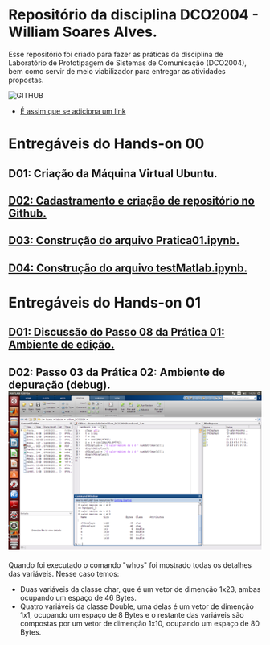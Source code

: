 # Repositório da disciplina DCO2004 - William Soares Alves.
Esse repositório foi criado para fazer as práticas da disciplina de Laboratório de Prototipagem de Sistemas de Comunicação (DCO2004), bem como servir de meio viabilizador para entregar as atividades propostas. 

![GITHUB](https://kanbanize.com/blog/wp-content/uploads/2014/11/GitHub.jpg)
* [É assim que se adiciona um link](https://www.youtube.com/watch?v=bpOSxM0rNPM) 

# Entregáveis do Hands-on 00

## D01: Criação da Máquina Virtual Ubuntu.

## [D02: Cadastramento e criação de repositório no Github.](https://github.com/willalvesufrn/william_DCO2004) 

## [D03: Construção do arquivo Pratica01.ipynb.](https://github.com/willalvesufrn/william_DCO2004/blob/master/Entregaveis_do_Hands-on%2000/Pratica01.ipynb)

## [D04: Construção do arquivo testMatlab.ipynb.](https://github.com/willalvesufrn/william_DCO2004/blob/master/Entregaveis_do_Hands-on%2000/testMatlabwill.ipynb)

# Entregáveis do Hands-on 01

## [D01: Discussão do Passo 08 da Prática 01: Ambiente de edição.](https://github.com/willalvesufrn/william_DCO2004/blob/master/Entregaveis_do_Hands-on%2001/Entrega_h01%20-%20D01.ipynb)

## D02: Passo 03 da Prática 02: Ambiente de depuração (debug).![D02](https://github.com/willalvesufrn/william_DCO2004/blob/master/Entregaveis_do_Hands-on%2001/foto_3.png)
Quando foi executado o comando "whos" foi mostrado todas os detalhes das variáveis. Nesse caso temos:
- Duas variáveis da classe char, que é um vetor de dimenção 1x23, ambas ocupando um espaço de 46 Bytes.
- Quatro variáveis da classe Double, uma delas é um vetor de dimenção 1x1, ocupando um espaço de 8 Bytes e o restante das variáveis são compostas por um vetor de dimenção 1x10, ocupando um espaço de 80 Bytes.

## 
